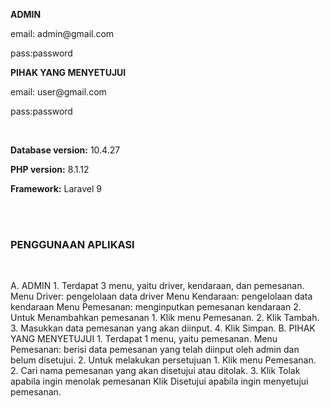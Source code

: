 <b>ADMIN</b>
<p>email: admin@gmail.com</p>
<p>pass:password</p>

<b>PIHAK YANG MENYETUJUI</b>
<p>email: user@gmail.com</p>
<p>pass:password</p>
<br>
<p><b>Database version:</b> 10.4.27</p>
<p><b>PHP version:</b> 8.1.12</p>
<p><b>Framework:</b> Laravel 9</p>
<br><br>
<h3><b>PENGGUNAAN APLIKASI</b></h3><br>
<p>
    A. ADMIN
        1. Terdapat 3 menu, yaitu driver, kendaraan, dan pemesanan.
            Menu Driver: pengelolaan data driver
            Menu Kendaraan: pengelolaan data kendaraan
            Menu Pemesanan: menginputkan pemesanan kendaraan
        2. Untuk Menambahkan pemesanan
            1. Klik menu Pemesanan.
            2. Klik Tambah.
            3. Masukkan data pemesanan yang akan diinput.
            4. Klik Simpan.
    B. PIHAK YANG MENYETUJUI
        1. Terdapat 1 menu, yaitu pemesanan.
            Menu Pemesanan: berisi data pemesanan yang telah diinput oleh admin dan belum disetujui.
        2. Untuk melakukan persetujuan
            1. Klik menu Pemesanan.
            2. Cari nama pemesanan yang akan disetujui atau ditolak.
            3. Klik Tolak apabila ingin menolak pemesanan
                Klik Disetujui apabila ingin menyetujui pemesanan.
</p>

